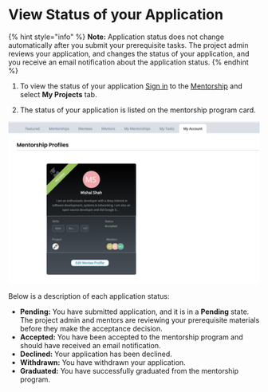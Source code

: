 # View Status of your Application

{% hint style="info" %}
**Note:** Application status does not change automatically after you submit your prerequisite tasks. The project admin reviews your application, and changes the status of your application, and you receive an email notification about the application status.
{% endhint %}

1. To view the status of your application [Sign in](../../sso/sign-in/) to the [Mentorship](https://mentorship.lfx.linuxfoundation.org/) and select **My Projects** tab. 

2. The status of your application is listed on the mentorship program card.

![](../../.gitbook/assets/mentorship-profile.png)

Below is a description of each application status:

* **Pending:** You have submitted application, and it is in a **Pending** state. The project admin and mentors are reviewing your prerequisite materials before they make the acceptance decision. 
* **Accepted:** You have been accepted to the mentorship program and should have received an email notification.
* **Declined:** Your application has been declined.
* **Withdrawn:** You have withdrawn your application.
* **Graduated:** You have successfully graduated from the mentorship program.

